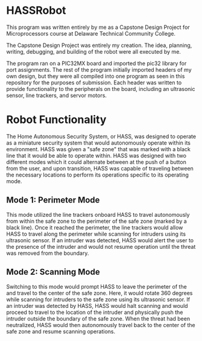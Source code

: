# HASSRobot

This program was written entirely by me as a Capstone Design Project for Microprocessors course at Delaware Technical Community College.

The Capstone Design Project was entirely my creation. The idea, planning, writing, debugging, and building of the robot were all executed by me.

The program ran on a PIC32MX board and imported the pic32 library for port assignments. The rest of the program initially imported headers of my
own design, but they were all compiled into one program as seen in this repository for the purposes of submission. Each header was written to provide
functionality to the peripherals on the board, including an ultrasonic sensor, line trackers, and servor motors.

# Robot Functionality

The Home Autonomous Security System, or HASS, was designed to operate as a miniature security system that would autonomously operate within its environment. HASS
was given a "safe zone" that was marked with a black line that it would be able to operate within. HASS was designed with two different modes which it could 
alternate between at the push of a button from the user, and upon transition, HASS was capable of traveling between the necessary locations to perform its
operations specific to its operating mode.

## Mode 1: Perimeter Mode

This mode utilized the line trackers onboard HASS to travel autonomously from within the safe zone to the perimeter of the safe zone (marked by a black line). 
Once it reached the perimeter, the line trackers would allow HASS to travel along the perimeter while scanning for intruders using its ultrasonic sensor. If an 
intruder was detected, HASS would alert the user to the presence of the intruder and would not resume operation until the threat was removed from the boundary.

## Mode 2: Scanning Mode

Switching to this mode would prompt HASS to leave the perimeter of the and travel to the center of the safe zone. Here, it would rotate 360 degrees while scanning
for intruders to the safe zone using its ultrasonic sensor. If an intruder was detected by HASS, HASS would halt scanning and would proceed to travel to the
location of the intruder and physically push the intruder outside the boundary of the safe zone. When the threat had been neutralized, HASS would then 
autonomously travel back to the center of the safe zone and resume scanning operations.

